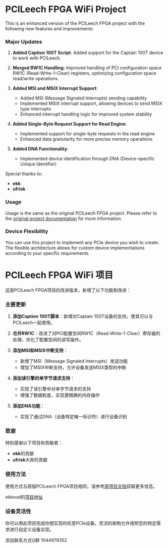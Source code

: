 # PCILeech FPGA WiFi Project

This is an enhanced version of the PCILeech FPGA project with the following new features and improvements:

### Major Updates
1. **Added Caption 100T Script**: Added support for the Captain 100T device to work with PCILeech.
   
2. **Merged RW1C Handling**: Improved handling of PCI configuration space RW1C (Read-Write-1-Clear) registers, optimizing configuration space read/write operations.

3. **Added MSI and MSIX Interrupt Support**:
   - Added MSI (Message Signaled Interrupts) sending capability
   - Implemented MSIX interrupt support, allowing devices to send MSIX type interrupts
   - Enhanced interrupt handling logic for improved system stability

4. **Added Single-Byte Request Support for Read Engine**:
   - Implemented support for single-byte requests in the read engine
   - Enhanced data granularity for more precise memory operations

5. **Added DNA Functionality**:
   - Implemented device identification through DNA (Device-specific Unique Identifier)

Special thanks to:
- **ekk**
- **ufrisk** 

### Usage
Usage is the same as the original PCILeech FPGA project. Please refer to the [original project documentation](https://github.com/ufrisk/pcileech-fpga) for more information. 

### Device Flexibility
You can use this project to implement any PCIe device you wish to create. The flexible architecture allows for custom device implementations according to your specific requirements.


# PCILeech FPGA WiFi 项目

这是PCILeech FPGA项目的改进版本，新增了以下功能和改进：

### 主要更新
1. **添加Caption 100T脚本**：新增对Captain 100T设备的支持，使其可以与PCILeech一起使用。
   
2. **合并RW1C**：改进了对PCI配置空间RW1C（Read-Write-1-Clear）寄存器的处理，优化了配置空间的读写操作。

3. **添加MSI和MSIX中断支持**：
   - 新增了MSI（Message Signaled Interrupts）发送功能
   - 增加了MSIX中断支持，允许设备发送MSIX类型的中断

4. **添加读引擎的单字节请求支持**：
   - 实现了读引擎中对单字节请求的支持
   - 增强了数据粒度，实现更精确的内存操作

5. **添加DNA功能**：
   - 实现了通过DNA（设备特定唯一标识符）进行设备识别

### 致谢
特别感谢以下项目和贡献者：
- **ekk**的贡献
- **ufrisk**大哥的贡献

### 使用方法
使用方式与原版PCILeech FPGA项目相同，请参考[原项目文档](https://github.com/ufrisk/pcileech-fpga)获取更多信息。

ekknod的[项目地址](https://github.com/ekknod/pcileech-wifi)

### 设备灵活性
你可以用此项目完成你想实现的任意PCIe设备。灵活的架构允许按照您的特定需求进行自定义设备实现。

添加联系方式Q群 1044979352 